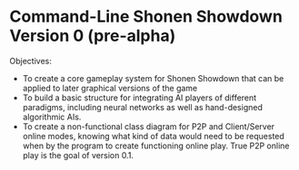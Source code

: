 # Command-Line Shonen Showdown Version 0 (pre-alpha)
Objectives:
  - To create a core gameplay system for Shonen Showdown that can be applied to later graphical versions of the game
  - To build a basic structure for integrating AI players of different paradigms, including neural networks as well as hand-designed algorithmic AIs.
  - To create a non-functional class diagram for P2P and Client/Server online modes, knowing what kind of data would need to be requested when by the program to create functioning online play. True P2P online play is the goal of version 0.1.
